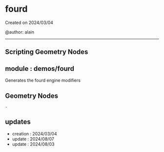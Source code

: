 # fourd

Created on 2024/03/04

@author: alain

-----------------------------------------------------
Scripting Geometry Nodes
-----------------------------------------------------

module : demos/fourd
--------------------
Generates the fourd engine modifiers

Geometry Nodes
--------------
    -

updates
-------
- creation : 2024/03/04
- update   : 2024/08/07
- update   : 2024/08/03